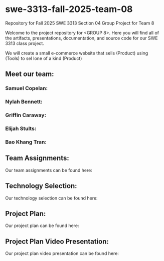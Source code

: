 # swe-3313-fall-2025-team-08
Repository for Fall 2025 SWE 3313 Section 04 Group Project for Team 8

Welcome to the project repository for <GROUP 8>. Here you will find all of the artifacts, presentations, documentation, and source code for our SWE 3313 class project.

We will create a small e-commerce website that sells (Product) using (Tools) to sel lone of a kind (Product)

## Meet our team:

### Samuel Copelan:
### Nylah Bennett:
### Griffin Caraway:
### Elijah Stults:
### Bao Khang Tran:

## Team Assignments:
Our team assignments can be found here:
## Technology Selection:
Our technology selection can be found here:
## Project Plan:
Our project plan can be found here:
## Project Plan Video Presentation:
Our project plan video presentation can be found here: 